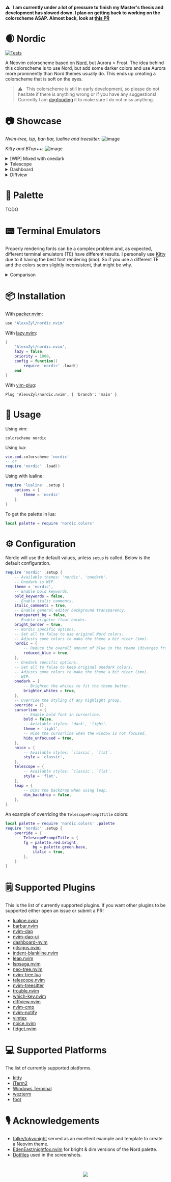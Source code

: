 **⚠️ &nbsp; I am currently under a lot of pressure to finish my Master's thesis and development has slowed down.  I plan on getting back to working on the colorscheme ASAP.  Almost back, look at [this PR](https://github.com/AlexvZyl/nordic.nvim/pull/66)**

# 🌒 Nordic

[![Tests](https://github.com/AlexvZyl/nordic.nvim/workflows/Tests/badge.svg)](https://github.com/AlexvZyl/nordic.nvim/actions?workflow=Tests) 

A Neovim colorscheme based on [Nord](https://www.nordtheme.com/), but Aurora > Frost.  The idea behind this colorscheme is to use Nord, but add some darker colors and use Aurora more prominently than Nord themes usually do.  This ends up creating a colorscheme that is soft on the eyes.

> ⚠️ &nbsp; This colorscheme is still in early development, so please do not hesitate if there is anything wrong or if you have any suggestions!  Currently I am [dogfooding](https://en.wikipedia.org/wiki/Eating_your_own_dog_food) it to make sure I do not miss anything.

# 📷 Showcase

*Nvim-tree, lsp, bar-bar, lualine and treesitter:*
![image](https://user-images.githubusercontent.com/81622310/219347174-035d2b63-7645-44a3-be15-119c829add90.png)

*Kitty and BTop++:*
![image](https://user-images.githubusercontent.com/81622310/217228212-619a8735-d5be-4c83-837d-3ab0cd4a33c0.png)

<details>
<summary>[WIP] Mixed with onedark</summary>

![image](https://user-images.githubusercontent.com/81622310/219348746-ab68f109-5cf5-42dd-8c72-48c6976231df.png)

</details>

<details>
<summary>Telescope</summary>

*Flat:*
![image](https://user-images.githubusercontent.com/81622310/219347783-017a0e5a-f38d-4eb0-9d7c-29fc90527fc6.png)
*Classic:*
![image](https://user-images.githubusercontent.com/81622310/219347870-05786199-a095-4602-a958-9db90b8acde3.png)

</details>

<details>
<summary>Dashboard</summary>

![image](https://user-images.githubusercontent.com/81622310/219345149-4385bb9b-54de-488d-b0f3-a846b723ff1a.png)

</details>

<details>
<summary>Diffview</summary>

![image](https://user-images.githubusercontent.com/81622310/219347704-376d040d-6e30-4918-9dd1-06b3cd29035d.png)

</details>


# 🎨 Palette

TODO

# 📟 Terminal Emulators

Properly rendering fonts can be a complex problem and, as expected, different terminal emulators (TE) have different results.  I personally use [Kitty](https://github.com/kovidgoyal/kitty) due to it having the best font rendering (imo).  So if you use a different TE and the colors seem slightly inconsistent, that might be why.

<details>
<summary>Comparison</summary>

</br>

*[Kitty](https://github.com/kovidgoyal/kitty):*  
![image](https://user-images.githubusercontent.com/81622310/217228588-ca059166-84b3-416c-a372-e547e57f8f3e.png)

*[Alacritty](https://github.com/alacritty/alacritty):*  
![image](https://user-images.githubusercontent.com/81622310/216267437-665ba1ca-02df-46c3-a84b-5ef76736164a.png)

*[Neovide](https://github.com/neovide/neovide):*  
![image](https://user-images.githubusercontent.com/81622310/216267855-14502471-c761-4875-be34-3e43968aa39b.png)

</details>

# 📦 Installation

With [packer.nvim](https://github.com/wbthomason/packer.nvim):

```lua
use 'AlexvZyl/nordic.nvim'
```

With [lazy.nvim](https://github.com/folke/lazy.nvim):

```lua
{
    'AlexvZyl/nordic.nvim',
    lazy = false,
    priority = 1000,
    config = function()
        require 'nordic' .load()
    end
}
```

With [vim-plug](https://github.com/junegunn/vim-plug):

```vim
Plug 'AlexvZyl/nordic.nvim', { 'branch': 'main' }
```

# 🚀 Usage

Using vim:

```vim
colorscheme nordic
```

Using lua:

```lua
vim.cmd.colorscheme 'nordic'
-- or
require 'nordic' .load()
```

Using with lualine:

```lua
require 'lualine' .setup {
    options = {
        theme = 'nordic'
    }
}
```

To get the palette in lua:

```lua
local palette = require 'nordic.colors'
```

# ⚙️ Configuration

Nordic will use the default values, unless `setup` is called.  Below is the default configuration.

```lua
require 'nordic' .setup {
    -- Available themes: 'nordic', 'onedark'.
    -- Onedark is WIP.
    theme = 'nordic',
    -- Enable bold keywords.
    bold_keywords = false,
    -- Enable italic comments.
    italic_comments = true,
    -- Enable general editor background transparency.
    transparent_bg = false,
    -- Enable brighter float border.
    bright_border = true,
    -- Nordic specific options.
    -- Set all to false to use original Nord colors.
    -- Adjusts some colors to make the theme a bit nicer (imo).
    nordic = {
        -- Reduce the overall amount of blue in the theme (diverges from base Nord).
        reduced_blue = true,
    },
    -- Onedark specific options.
    -- Set all to false to keep original onedark colors.
    -- Adjusts some colors to make the theme a bit nicer (imo).
    -- WIP.
    onedark = {
        -- Brighten the whites to fit the theme better.
        brighter_whites = true,
    },
    -- Override the styling of any highlight group.
    override = {},
    cursorline = {
        -- Enable bold font in cursorline.
        bold = false,
        -- Avialable styles: 'dark', 'light'.
        theme = 'light',
        -- Hide the cursorline when the window is not focused.
        hide_unfocused = true,
    },
    noice = {
        -- Available styles: `classic`, `flat`.
        style = 'classic',
    },
    telescope = {
        -- Available styles: `classic`, `flat`.
        style = 'flat',
    },
    leap = {
        -- Dims the backdrop when using leap.
        dim_backdrop = false,
    },
}
```

An example of overriding the `TelescopePromptTitle` colors:

```lua
local palette = require 'nordic.colors' .palette
require 'nordic' .setup {
    override = {
        TelescopePromptTitle = {
	    fg = palette.red.bright,
            bg = palette.green.base,
            italic = true,
        },
    }
}
```

# 🗒️ Supported Plugins

This is the list of currently supported plugins.  If you want other plugins to be supported either open an issue or submit a PR!

- [lualine.nvim](https://github.com/nvim-lualine/lualine.nvim)
- [barbar.nvim](https://github.com/romgrk/barbar.nvim)
- [nvim-dap](https://github.com/mfussenegger/nvim-dap)
- [nvim-dap-ui](https://github.com/rcarriga/nvim-dap-ui)
- [dashboard-nvim](https://github.com/glepnir/dashboard-nvim)
- [gitsigns.nvim](https://github.com/lewis6991/gitsigns.nvim)
- [indent-blankline.nvim](https://github.com/lukas-reineke/indent-blankline.nvim)
- [leap.nvim](https://github.com/ggandor/leap.nvim)
- [lspsaga.nvim](https://github.com/glepnir/lspsaga.nvim)
- [neo-tree.nvim](https://github.com/nvim-neo-tree/neo-tree.nvim)
- [nvim-tree.lua](https://github.com/nvim-tree/nvim-tree.lua)
- [telescope.nvim](https://github.com/nvim-telescope/telescope.nvim)
- [nvim-treesitter](https://github.com/nvim-treesitter/nvim-treesitter)
- [trouble.nvim](https://github.com/folke/trouble.nvim)
- [which-key.nvim](https://github.com/folke/which-key.nvim)
- [diffview.nvim](https://github.com/sindrets/diffview.nvim)
- [nvim-cmp](https://github.com/hrsh7th/nvim-cmp)
- [nvim-notify](https://github.com/rcarriga/nvim-notify)
- [vimtex](https://github.com/lervag/vimtex)
- [noice.nvim](https://github.com/folke/noice.nvim)
- [fidget.nvim](https://github.com/j-hui/fidget.nvim)

# 💻 Supported Platforms

The list of currently supported platforms.

- [kitty](https://github.com/kovidgoyal/kitty)
- [iTerm2](https://github.com/gnachman/iTerm2)
- [Windows Terminal](https://github.com/microsoft/terminal)
- [wezterm](https://github.com/wez/wezterm)
- [foot](https://codeberg.org/dnkl/foot)

# 🎙️ Acknowledgements

- [folke/tokyonight](https://github.com/folke/tokyonight.nvim) served as an excellent example and template to create a Neovim theme.
- [EdenEast/nightfox.nvim](https://github.com/EdenEast/nightfox.nvim) for bright & dim versions of the Nord palette.
- [Dotfiles](https://github.com/AlexvZyl/.dotfiles) used in the screenshots.

</br>

<p align="center">
    <a href="https://github.com/AlexvZyl/nordic.nvim/graphs/contributors">
        <img src="https://contrib.rocks/image?repo=AlexvZyl/nordic.nvim" />
    </a>
</p>
